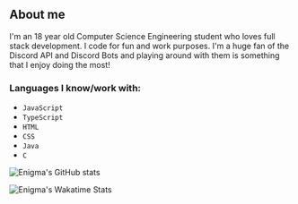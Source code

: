 ## About me <br>
I'm an 18 year old Computer Science Engineering student who loves full stack development. I code for fun and work purposes. I'm a huge fan of the Discord API and Discord Bots and playing around with them is something that I enjoy doing the most! <br>

### Languages I know/work with:
* `JavaScript`
* `TypeScript`
* `HTML`
* `CSS`
* `Java`
* `C`

![Enigma's GitHub stats](https://github-readme-stats.vercel.app/api?username=enigma0884&count_private=true&show_icons=true&theme=radical&include_all_commits=true)


![Enigma's Wakatime Stats](https://github-readme-stats.vercel.app/api/wakatime?username=enigma0884&theme=radical)
